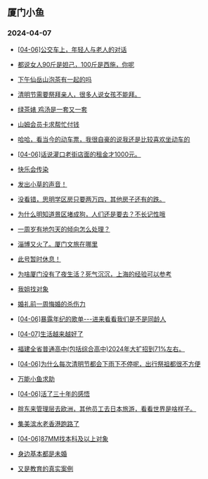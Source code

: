 ## 厦门小鱼 
### 2024-04-07

+ [[04-06]公交车上，年轻人与老人的对话](http://bbs.xmfish.com/read-htm-tid-18171387.html)

+ [都说女人90斤是妲己，100斤是西施，你呢](http://bbs.xmfish.com/read-htm-tid-18171405.html)

+ [下午仙岳山泡茶有一起的吗](http://bbs.xmfish.com/read-htm-tid-18171417.html)

+ [清明节需要祭拜亲人，很多人说女孩不能拜。](http://bbs.xmfish.com/read-htm-tid-18171518.html)

+ [绿茶婊 鸡汤是一套又一套](http://bbs.xmfish.com/read-htm-tid-18171512.html)

+ [山姆会员卡求帮忙付钱](http://bbs.xmfish.com/read-htm-tid-18171503.html)

+ [哈哈，看当今的动车票，我很自豪的说我还是比较喜欢坐动车的](http://bbs.xmfish.com/read-htm-tid-18171505.html)

+ [[04-06]话说灌口老街店面的租金才1000元。](http://bbs.xmfish.com/read-htm-tid-18171439.html)

+ [快乐会传染](http://bbs.xmfish.com/read-htm-tid-18171527.html)

+ [发出小草的声音！](http://bbs.xmfish.com/read-htm-tid-18171502.html)

+ [没看错，思明学区房只要两万四，其他房子还有的跌。](http://bbs.xmfish.com/read-htm-tid-18171623.html)

+ [为什么明知道景区堵成狗，人们还是要去？不长记性哦](http://bbs.xmfish.com/read-htm-tid-18171610.html)

+ [一周岁有地包天的倾向怎么处理？](http://bbs.xmfish.com/read-htm-tid-18171443.html)

+ [淄博又火了。厦门文旅在哪里](http://bbs.xmfish.com/read-htm-tid-18171510.html)

+ [此号暂时休息！](http://bbs.xmfish.com/read-htm-tid-18171680.html)

+ [为啥厦门没有了夜生活？死气沉沉，上海的经验可以参考](http://bbs.xmfish.com/read-htm-tid-18171682.html)

+ [我姐找对象](http://bbs.xmfish.com/read-htm-tid-18171516.html)

+ [婚礼前一周悔婚的杀伤力](http://bbs.xmfish.com/read-htm-tid-18171771.html)

+ [[04-06]暴露年纪的歌单---进来看看我们是不是同龄人](http://bbs.xmfish.com/read-htm-tid-18171547.html)

+ [[04-07]生活越来越好了](http://bbs.xmfish.com/read-htm-tid-18171797.html)

+ [福建全省普通高中(包括综合高中)2024年大扩招到71%左右。](http://bbs.xmfish.com/read-htm-tid-18171657.html)

+ [[04-06]为什么每次清明节都会下雨下不停呢，出行祭祖都很不方便](http://bbs.xmfish.com/read-htm-tid-18171710.html)

+ [万能小鱼求助](http://bbs.xmfish.com/read-htm-tid-18171528.html)

+ [[04-06]活了三十年的感悟](http://bbs.xmfish.com/read-htm-tid-18171656.html)

+ [胖东来管理层去欧洲，其他员工去日本旅游，看看世界是啥样子。](http://bbs.xmfish.com/read-htm-tid-18171669.html)

+ [集美滨水老香港跑路了](http://bbs.xmfish.com/read-htm-tid-18171895.html)

+ [[04-06]87MM找本科及以上对象](http://bbs.xmfish.com/read-htm-tid-18171650.html)

+ [身边基本都是未婚](http://bbs.xmfish.com/read-htm-tid-18171731.html)

+ [又是教育的真实案例](http://bbs.xmfish.com/read-htm-tid-18171704.html)

